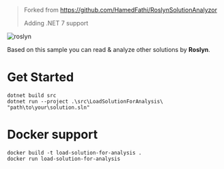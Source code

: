 >
> Forked from https://github.com/HamedFathi/RoslynSolutionAnalyzor 
>
> Adding .NET 7 support
>


![roslyn](https://user-images.githubusercontent.com/8418700/141319953-df7377d9-bc72-409e-8fd1-5e7000339d47.png)

Based on this sample you can read & analyze other solutions by **Roslyn**.

# Get Started

```
dotnet build src
dotnet run --project .\src\LoadSolutionForAnalysis\ "path\to\your\solution.sln"
```

# Docker support

```
docker build -t load-solution-for-analysis .
docker run load-solution-for-analysis
```